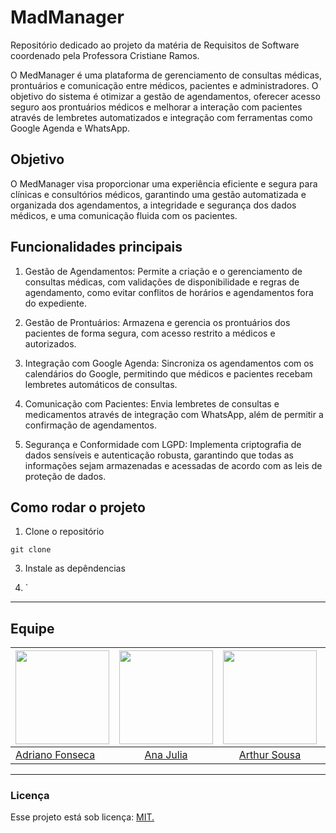 # MadManager

Repositório dedicado ao projeto da matéria de Requisitos de Software coordenado pela Professora Cristiane Ramos.

O MedManager é uma plataforma de gerenciamento de consultas médicas, prontuários e comunicação entre médicos, pacientes e administradores. O objetivo do sistema é otimizar a gestão de agendamentos, oferecer acesso seguro aos prontuários médicos e melhorar a interação com pacientes através de lembretes automatizados e integração com ferramentas como Google Agenda e WhatsApp.

## Objetivo 

O MedManager visa proporcionar uma experiência eficiente e segura para clínicas e consultórios médicos, garantindo uma gestão automatizada e organizada dos agendamentos, a integridade e segurança dos dados médicos, e uma comunicação fluida com os pacientes.

## Funcionalidades principais

1. Gestão de Agendamentos: Permite a criação e o gerenciamento de consultas médicas, com validações de disponibilidade e regras de agendamento, como evitar conflitos de horários e agendamentos fora do expediente.

2. Gestão de Prontuários: Armazena e gerencia os prontuários dos pacientes de forma segura, com acesso restrito a médicos e autorizados.

3. Integração com Google Agenda: Sincroniza os agendamentos com os calendários do Google, permitindo que médicos e pacientes recebam lembretes automáticos de consultas.

4. Comunicação com Pacientes: Envia lembretes de consultas e medicamentos através de integração com WhatsApp, além de permitir a confirmação de agendamentos.

5. Segurança e Conformidade com LGPD: Implementa criptografia de dados sensíveis e autenticação robusta, garantindo que todas as informações sejam armazenadas e acessadas de acordo com as leis de proteção de dados.

## Como rodar o projeto

1. Clone o repositório

`git clone `

3. Instale as depêndencias

4. `

---

## Equipe

<!-- Tabela com os nomes e fotos-->
| <a href="https://github.com/Dridr1"><img src="https://avatars.githubusercontent.com/u/72324924?v=4" width="150" ></img></a> | <a href="https://github.com/ailujana"><img src="https://avatars.githubusercontent.com/u/107697177?v=4" width="150"></img></a> | <a href="https://github.com/Tutzs"><img src="https://avatars.githubusercontent.com/u/110691207?s=400&u=0f285ace4b3188bb274e2531ead3691d7161656a&v=4" width="150"></img></a> | <a href="https://github.com/junioramaral22"><img src="https://avatars.githubusercontent.com/u/106130191?v=4" width="150"></img></a> | <a href="https://github.com/Oleari19"><img src="https://avatars.githubusercontent.com/u/110275583?v=4" width="150"></img></a> | <a href="https://github.com/pedroluizfo"><img src="https://avatars.githubusercontent.com/u/101995982?v=4" width="150"></img></a>
|----------|:------:|:------:|:------:|:------:|:------:|
|[Adriano Fonseca](https://github.com/Dridr1)|  [Ana Julia](https://github.com/ailujana) | [Arthur Sousa](https://github.com/Tutzs) | [Necivaldo Amaral](https://github.com/junioramaral22) | [Maria Clara Oleari](https://github.com/Oleari19) |[Pedro Luiz](https://github.com/pedroluizfo)


---

### Licença

Esse projeto está sob licença: [MIT.](LICENSE)
